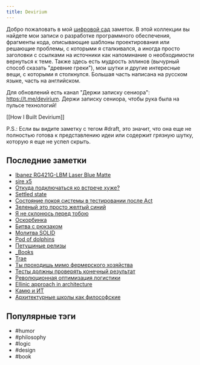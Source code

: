 ```yaml
---
title: Devirium
---
```


Добро пожаловать в мой [цифровой сад](https://maggieappleton.com/garden-history) заметок. В этой коллекции вы найдете мои записи о разработке программного обеспечения, фрагменты кода, описывающие шаблоны проектирования или решающие проблемы, с которыми я сталкивался, а иногда просто заголовки с ссылками на источники как напоминание о необходимости вернуться к теме. Также здесь есть мудрость эллинов (вычурный способ сказать "древние греки"), мои шутки и другие интересные вещи, с которыми я столкнулся. Большая часть написана на русском языке, часть на английском.

Для обновлений есть канал "Держи записку сениора": https://t.me/devirium. Держи записку сениора, чтобы рука была на пульсе технологий!

[[How I Built Devirium]]

P.S.: Если вы видите заметку с тегом #draft, это значит, что она еще не полностью готова к представлению идеи или содержит грязную шутку, которую я еще не успел скрыть.

## Последние заметки
- [Ibanez RG421G-LBM Laser Blue Matte](2025-04/Ibanez-RG421G-LBM-Laser-Blue-Matte.md)
- [sire x5](2025-04/sire-x5.md)
- [Откуда подключаться ко встрече хуже?](2025-04/Откуда-подключаться-ко-встрече-хуже?.md)
- [Settled state](2025-04/Settled-state.md)
- [Состояние покоя системы в тестировании после Act](2025-04/Состояние-покоя-системы-в-тестировании-после-Act.md)
- [Зеленый это просто желтый синий](2025-04/Зеленый-это-просто-желтый-синий.md)
- [Я не склонюсь перед тобою](2025-04/Я-не-склонюсь-перед-тобою.md)
- [Оскорбинка](2025-04/Оскорбинка.md)
- [Битва с рюкзаком](2025-04/Битва-с-рюкзаком.md)
- [Молитва SOLID](2025-04/Молитва-SOLID.md)
- [Pod of dolphins](2025-04/Pod-of-dolphins.md)
- [Петушиные релизы](2025-04/Петушиные-релизы.md)
- [_Books](_Books.md)
- [Trae](2025-04/Trae.md)
- [Ты проходишь мимо фермерского хозяйства](2025-04/Ты-проходишь-мимо-фермерского-хозяйства.md)
- [Тесты должны проверять конечный результат](2025-04/Тесты-должны-проверять-конечный-результат.md)
- [Революционная оптимизация логистики](2025-04/Революционная-оптимизация-логистики.md)
- [Ellinic approach in architecture](2025-04/Ellinic-approach-in-architecture.md)
- [Камю и ИТ](2024/2024-04/Камю-и-ИТ.md)
- [Архитектурные школы как философские](2025-04/Архитектурные-школы-как-философские.md)


## Популярные тэги
- #humor
- #philosophy
- #logic
- #design
- #book
